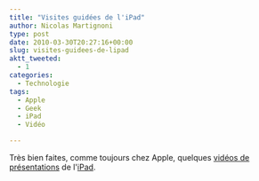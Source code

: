 ```yaml
---
title: "Visites guidées de l'iPad"
author: Nicolas Martignoni
type: post
date: 2010-03-30T20:27:16+00:00
slug: visites-guidees-de-lipad
aktt_tweeted:
  - 1
categories:
  - Technologie
tags:
  - Apple
  - Geek
  - iPad
  - Vidéo

---
```

Très bien faites, comme toujours chez Apple, quelques [vidéos de présentations][1] de l'[iPad][2].

 [1]: http://www.apple.com/ipad/guided-tours/
 [2]: http://www.apple.com/chfr/ipad